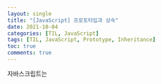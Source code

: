 ```yaml
---
layout: single
title: "[JavaScript] 프로토타입과 상속"
date: 2021-10-04
categories: [TIL, JavaScript]
tags: [TIL, JavaScript, Prototype, Inheritance]
toc: true
comments: true
---
```



자바스크립트는 
